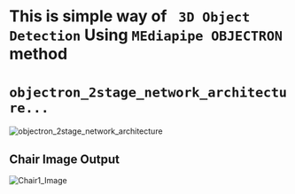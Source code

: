 # This is simple  way of ` 3D Object Detection`  Using `MEdiapipe OBJECTRON`  method

#  `objectron_2stage_network_architecture...`

![objectron_2stage_network_architecture](https://user-images.githubusercontent.com/98689629/190000795-f2ae991d-bc5d-41b0-9b5c-86e5512ccbd3.png)


## Chair Image Output 

![Chair1_Image](https://user-images.githubusercontent.com/98689629/190001163-331a51fb-75c7-482a-b6e8-2e99faad47fb.jpg)
